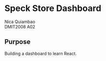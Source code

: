 # Speck Store Dashboard
Nica Quiambao   
DMIT2008 A02

## Purpose
Building a dashboard to learn React.